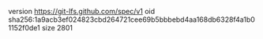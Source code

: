 version https://git-lfs.github.com/spec/v1
oid sha256:1a9acb3ef024823cbd264721cee69b5bbbebd4aa168db6328f4a1b01152f0de1
size 2801

